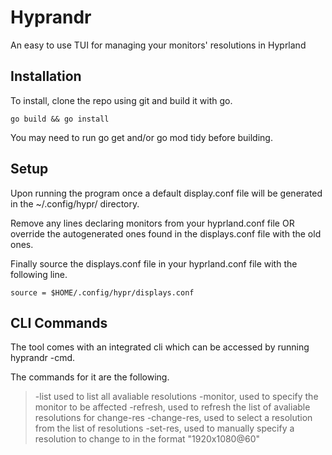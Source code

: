 # Hyprandr
An easy to use TUI for managing your monitors' resolutions in Hyprland

## Installation
To install, clone the repo using git and build it with go. 

```
go build && go install
```

You may need to run go get and/or go mod tidy before building.

## Setup
Upon running the program once a default display.conf file will be generated
in the ~/.config/hypr/ directory. 

Remove any lines declaring monitors from your hyprland.conf file OR override 
the autogenerated ones found in the displays.conf file with the old ones.

Finally source the displays.conf file in your hyprland.conf file with the 
following line.

```
source = $HOME/.config/hypr/displays.conf
```
## CLI Commands
The tool comes with an integrated cli which can be accessed by running hyprandr -cmd.

The commands for it are the following.
> -list used to list all avaliable resolutions
> -monitor, used to specify the monitor to be affected
> -refresh, used to refresh the list of avaliable resolutions for change-res
> -change-res, used to select a resolution from the list of resolutions
> -set-res, used to manually specify a resolution to change to in the format "1920x1080@60"
